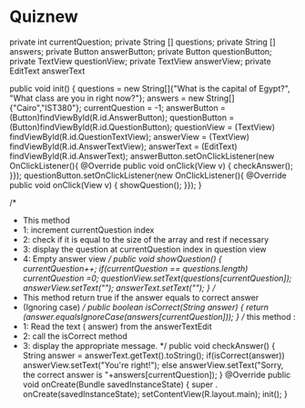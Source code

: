 # Quiznew



private int currentQuestion; 
private String [] questions;
private String [] answers; 
private Button answerButton;
private Button questionButton; 
private TextView questionView; 
private TextView answerView; 
private EditText answerText




public void init() 
{
 questions = new String[]{"What is the capital of Egypt?", "What class are you in right now?"}; 
answers = new String[]{"Cairo","IST380"}; 
currentQuestion = -1; 
answerButton = (Button)findViewById(R.id.AnswerButton); 
questionButton = (Button)findViewById(R.id.QuestionButton); 
questionView = (TextView)
findViewById(R.id.QuestionTextView); 
answerView = (TextView) findViewById(R.id.AnswerTextView); 
answerText = (EditText) findViewById(R.id.AnswerText); answerButton.setOnClickListener(new OnClickListener(){ 
@Override 
public void onClick(View v) { 
checkAnswer(); 
}}); 
questionButton.setOnClickListener(new OnClickListener(){ 
@Override 
public void onClick(View v) { 
showQuestion(); 
}}); 
}


/* 
* This method
* 1: increment currentQuestion index 
* 2: check if it is equal to the size of the array and rest if necessary 
* 3: display the question at currentQuestion index in question view 
* 4: Empty answer view 
*/ 
public void showQuestion() 
{ 
currentQuestion++;
 if(currentQuestion == questions.length) 
currentQuestion =0; 
questionView.setText(questions[currentQuestion]);
answerView.setText(""); 
answerText.setText(""); 
} 
/* 
* This method return true if the answer equals to correct answer 
* (Ignoring case) 
*/ 
public boolean isCorrect(String answer) 
{ 
return (answer.equalsIgnoreCase(answers[currentQuestion])); 
}
 /* this method : 
 * 1: Read the text ( answer) from the answerTextEdit 
* 2: call the isCorrect method 
* 3: display the appropriate message. 
*/ 
public void checkAnswer() 
{ 
String answer = answerText.getText().toString();
 if(isCorrect(answer)) 
answerView.setText("You're right!"); 
else answerView.setText("Sorry, the correct answer is 
"+answers[currentQuestion]); 
}
@Override 
public void onCreate(Bundle savedInstanceState) {
super . onCreate(savedInstanceState);
setContentView(R.layout.main);
init();
}
